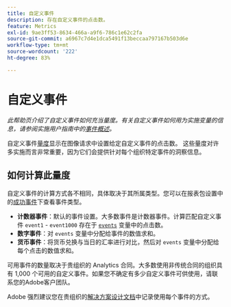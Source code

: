 ```yaml
---
title: 自定义事件
description: 存在自定义事件的点击数。
feature: Metrics
exl-id: 9ae3ff53-8634-466a-a9f6-786c1e62c2fa
source-git-commit: a6967c7d4e1dca5491f13beccaa797167b503d6e
workflow-type: tm+mt
source-wordcount: '222'
ht-degree: 83%

---
```


# 自定义事件

*此帮助页介绍了自定义事件如何充当量度。有关自定义事件如何用为实施变量的信息，请参阅实施用户指南中的[事件概述](/help/implement/vars/page-vars/events/events-overview.md)。*

自定义事件[量度](overview.md)显示在图像请求中设置给定自定义事件的点击数。 这些量度对许多实施而言非常重要，因为它们会提供针对每个组织特定事件的洞察信息。

## 如何计算此量度

自定义事件的计算方式各不相同，具体取决于其所属类型。您可以在报表包设置中的[成功事件](/help/admin/tools/manage-rs/edit-settings/conversion-var-admin/c-success-events/success-event.md)下查看事件类型。

* **计数器事件**：默认的事件设置。大多数事件是计数器事件。计算匹配自定义事件 `event1` - `event1000` 存在于 [`events`](/help/implement/vars/page-vars/events/events-overview.md) 变量中的点击数。
* **数字事件**：对 `events` 变量中分配给事件的数值求和。
* **货币事件**：将货币兑换与当日的汇率进行对比，然后对 `events` 变量中分配给每个点击的数值求和。

可用事件的数量取决于贵组织的 Analytics 合同。大多数使用非传统合同的组织具有 1,000 个可用的自定义事件。如果您不确定有多少自定义事件可供使用，请联系您的Adobe客户团队。

Adobe 强烈建议您在贵组织的[解决方案设计文档](/help/implement/prepare/solution-design.md)中记录使用每个事件的方式。
